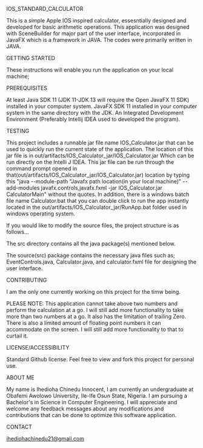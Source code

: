 IOS_STANDARD_CALCULATOR

This is a simple Apple IOS inspired calculator, essesntially designed and developed for basic arithmetic operations. This application was designed with SceneBuilder for major part of the user interface, incorporated in JavaFX which is a framework in JAVA. The codes were primarily written in JAVA.

GETTING STARTED

These instructions will enable you run the application on your local machine;

PREREQUISITES

At least Java SDK 11 (JDK 11-JDK 13 will require the Open JavaFX 11 SDK) installed in your computer system.
JavaFX SDK 11 installed in your computer system in the same directory with the JDK. 
An Integrated Development Environment (Preferably Intellij IDEA used to developed the program).

TESTING

This project includes a runnable jar file name IOS_Calculator.jar that can be used to quickly run the current state of the application. The location of this jar file is in out/artifacts/IOS_Calculator_jar/IOS_Calculator.jar Which can be run directly on the Intelli J IDEA. This jar file can be run through the command prompt opened in that(out/artifacts/IOS_Calculator_jar/IOS_Calculator.jar) location by typing this "java --module-path "Javafx path location(in your local machine)" --add-modules javafx.controls,javafx.fxml -jar IOS_Calculator.jar CalculatorMain" without the quotes. In addition, there is a windows batch file name Calculator.bat that you can double click to run the app instantly located in the out/artifacts/IOS_Calculator_jar/RunApp.bat folder used in windows operating system.

If you would like to modify the source files, the project structure is as follows...

The src directory contains all the java package(s) mentioned below.

The source(src) package contains the necessary java files such as; EventControls.java, Calculator.java, and calculator.fxml file for designing the user interface.

CONTRIBUTING

I am the only one currently working on this project for the timw being.

PLEASE NOTE: 
This application cannot take above two numbers and perform the calculation at a go. I will still add more functionality to take more than two numbers at a go.
It also has the limitation of trailing Zero.
There is also a limited amount of floating point numbers it can accommodate on the screen. I will still add more functionality to that to curtail it.

LICENSE/ACCESSIBILITY

Standard Github license. Feel free to view and fork this project for personal use.

ABOUT ME

My name is Ihedioha Chinedu Innocent, I am currently an undergraduate at Obafemi Awolowo University, Ile-Ife Osun State, Nigeria. I am pursuing a Bachelor's in Science in Computer Engineering. I will appreciate and welcome any feedback messages about any modifications and contributions that can be done to optimize this software application.

CONTACT

ihediohachinedu21@gmail.com

